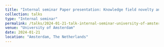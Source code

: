 ```yaml
---
title: "Internal seminar Paper presentation: Knowledge field novelty and alliance formation: a choice-based conjoint experiment"
collection: talks
type: "Internal seminar"
permalink: /talks/2024-01-21-talk-internal-seminar-university-of-amsterdam
venue: "University of Amsterdam"
date: 2024-01-21
location: "Amsterdam, The Netherlands"
---
```

